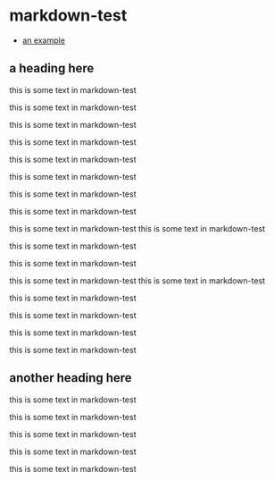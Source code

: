 # markdown-test

- [an example](#another-heading-here)


## a heading here 
this is some text in markdown-test

this is some text in markdown-test

this is some text in markdown-test

this is some text in markdown-test

this is some text in markdown-test

this is some text in markdown-test

this is some text in markdown-test

this is some text in markdown-test

this is some text in markdown-test
this is some text in markdown-test

this is some text in markdown-test

this is some text in markdown-test

this is some text in markdown-test
this is some text in markdown-test

this is some text in markdown-test

this is some text in markdown-test

this is some text in markdown-test

this is some text in markdown-test

## another heading here

this is some text in markdown-test

this is some text in markdown-test

this is some text in markdown-test

this is some text in markdown-test

this is some text in markdown-test

